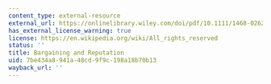 ```yaml
---
content_type: external-resource
external_url: https://onlinelibrary.wiley.com/doi/pdf/10.1111/1468-0262.00094?casa_token=SeiyjEV9ZtgAAAAA:9ZFTrkY-jrJ_mjEobf2P1XftoFsnBoB9_ELOG3jtmGcX1PvlYs-gP1h3gZvgMGYHdrEW58wyYwdKzYS6AA
has_external_license_warning: true
license: https://en.wikipedia.org/wiki/All_rights_reserved
status: ''
title: Bargaining and Reputation
uid: 7be434a8-941a-48cd-9f9c-198a18b70b13
wayback_url: ''
---
```

